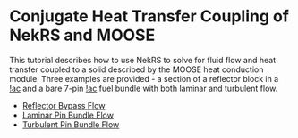 # Conjugate Heat Transfer Coupling of NekRS and MOOSE

This tutorial describes how to use NekRS to solve for fluid flow and heat transfer
coupled to a solid described by the MOOSE heat conduction module. Three examples are
provided - a section of a reflector block in a [!ac](PB-FHR) and a bare 7-pin
[!ac](SFR) fuel bundle with both laminar and turbulent flow.

- [Reflector Bypass Flow](cht1.md)
- [Laminar Pin Bundle Flow](cht2.md)
- [Turbulent Pin Bundle Flow](cht3.md)
